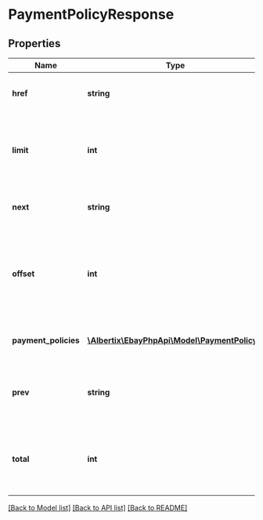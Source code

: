 # PaymentPolicyResponse

## Properties
Name | Type | Description | Notes
------------ | ------------- | ------------- | -------------
**href** | **string** | Returns a URL link to the current result set. | [optional] 
**limit** | **int** | Returns the maximum number of results that can be returned in result set. | [optional] 
**next** | **string** | Returns a URL link to the next set of results. | [optional] 
**offset** | **int** | Returns how many result sets were skipped before the currently returned result set. | [optional] 
**payment_policies** | [**\Albertix\EbayPhpApi\Model\PaymentPolicy[]**](PaymentPolicy.md) | A list of the seller&#39;s payment policies. | [optional] 
**prev** | **string** | Returns a URL link to the previous set of results. | [optional] 
**total** | **int** | Returns the total number of result sets in the paginated collection. | [optional] 

[[Back to Model list]](../README.md#documentation-for-models) [[Back to API list]](../README.md#documentation-for-api-endpoints) [[Back to README]](../README.md)


